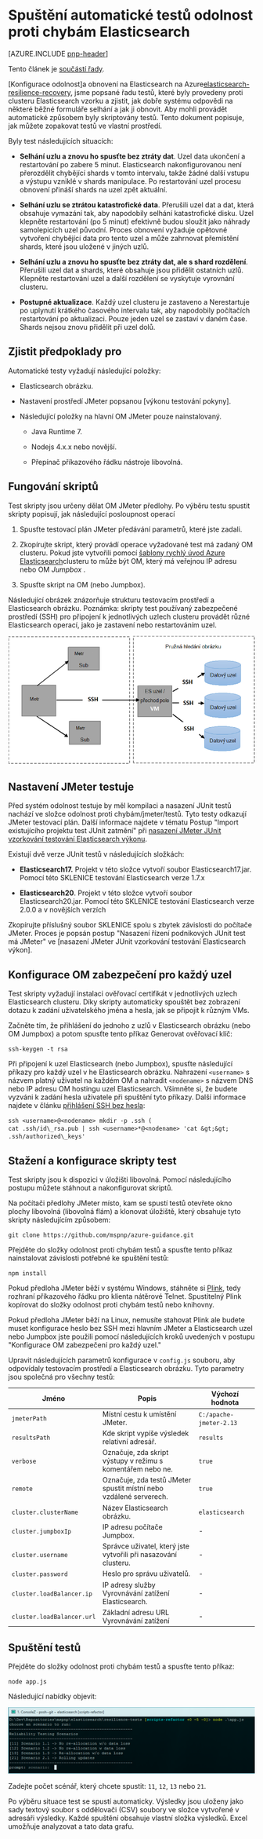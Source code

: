 <properties
   pageTitle="Spuštění automatické testů odolnost proti chybám Elasticsearch | Microsoft Azure"
   description="Popis spouštění odolnost srovnává vlastní prostředí."
   services=""
   documentationCenter="na"
   authors="dragon119"
   manager="bennage"
   editor=""
   tags=""/>

<tags
   ms.service="guidance"
   ms.devlang="na"
   ms.topic="article"
   ms.tgt_pltfrm="na"
   ms.workload="na"
   ms.date="09/22/2016"
   ms.author="masashin"/>

# <a name="running-the-automated-elasticsearch-resiliency-tests"></a>Spuštění automatické testů odolnost proti chybám Elasticsearch

[AZURE.INCLUDE [pnp-header](../../includes/guidance-pnp-header-include.md)]

Tento článek je [součástí řady](guidance-elasticsearch.md).

[Konfigurace odolnost]a obnovení na Elasticsearch na Azure[elasticsearch-resilience-recovery], jsme popsané řadu testů, které byly provedeny proti clusteru Elasticsearch vzorku a zjistit, jak dobře systému odpovědi na některé běžné formuláře selhání a jak ji obnovit. Aby mohli provádět automatické způsobem byly skriptovány testů. Tento dokument popisuje, jak můžete zopakovat testů ve vlastní prostředí. 

Byly test následujících situacích:

- **Selhání uzlu a znovu ho spusťte bez ztráty dat**. Uzel data ukončení a restartování po zabere 5 minut.
Elasticsearch nakonfigurovanou není přerozdělit chybějící shards v tomto intervalu, takže žádné další vstupu a výstupu vzniklé v shards manipulace. Po restartování uzel procesu obnovení přináší shards na uzel zpět aktuální.

- **Selhání uzlu se ztrátou katastrofické data**. Přerušili uzel dat a dat, která obsahuje vymazání tak, aby napodobily selhání katastrofické disku. Uzel klepněte restartování (po 5 minut) efektivně budou sloužit jako náhrady samolepicích uzel původní. Proces obnovení vyžaduje opětovné vytvoření chybějící data pro tento uzel a může zahrnovat přemístění shards, které jsou uložené v jiných uzlů.

- **Selhání uzlu a znovu ho spusťte bez ztráty dat, ale s shard rozdělení**. Přerušili uzel dat a shards, které obsahuje jsou přidělit ostatních uzlů. Klepněte restartování uzel a další rozdělení se vyskytuje vyrovnání clusteru.

- **Postupné aktualizace**. Každý uzel clusteru je zastaveno a Nerestartuje po uplynutí krátkého časového intervalu tak, aby napodobily počítačích restartování po aktualizaci. Pouze jeden uzel se zastaví v daném čase.
Shards nejsou znovu přidělit při uzel dolů.

## <a name="prerequisites"></a>Zjistit předpoklady pro

Automatické testy vyžadují následující položky:

- Elasticsearch obrázku.

- Nastavení prostředí JMeter popsanou [výkonu testování pokyny]. 

- Následující položky na hlavní OM JMeter pouze nainstalovaný.

    - Java Runtime 7.

    - Nodejs 4.x.x nebo novější.

    - Přepínač příkazového řádku nástroje libovolná.

## <a name="how-the-scripts-work"></a>Fungování skriptů

Test skripty jsou určeny dělat OM JMeter předlohy. Po výběru testu spustit skripty popisují, jak následující posloupnost operací

1.  Spusťte testovací plán JMeter předávání parametrů, které jste zadali.

2.  Zkopírujte skript, který provádí operace vyžadované test má zadaný OM clusteru. Pokud jste vytvořili pomocí [šablony rychlý úvod Azure Elasticsearch](https://github.com/Azure/azure-quickstart-templates/tree/master/elasticsearch)clusteru to může být OM, který má veřejnou IP adresu nebo OM *Jumpbox* .

3.  Spusťte skript na OM (nebo Jumpbox).

Následující obrázek znázorňuje strukturu testovacím prostředí a Elasticsearch obrázku. Poznámka: skripty test používaný zabezpečené prostředí (SSH) pro připojení k jednotlivých uzlech clusteru provádět různé Elasticsearch operací, jako je zastavení nebo restartováním uzel.

![](./media/guidance-elasticsearch/resilience-testing1.png)

## <a name="setting-up-the-jmeter-tests"></a>Nastavení JMeter testuje

Před systém odolnost testuje by měl kompilaci a nasazení JUnit testů nachází ve složce odolnost proti chybám/jmeter/testů. Tyto testy odkazují JMeter testovací plán. Další informace najdete v tématu Postup "Import existujícího projektu test JUnit zatmění" při [nasazení JMeter JUnit vzorkování testování Elasticsearch výkonu][].

Existují dvě verze JUnit testů v následujících složkách:

- **Elasticsearch17.** Projekt v této složce vytvoří soubor Elasticsearch17.jar. Pomocí této SKLENICE testování Elasticsearch verze 1.7.x

- **Elasticsearch20**. Projekt v této složce vytvoří soubor Elasticsearch20.jar. Pomocí této SKLENICE testování Elasticsearch verze 2.0.0 a v novějších verzích

Zkopírujte příslušný soubor SKLENICE spolu s zbytek závislosti do počítače JMeter. Proces je popsán postup "Nasazení řízení podnikových JUnit test má JMeter" ve [nasazení JMeter JUnit vzorkování testování Elasticsearch výkon].

## <a name="configuring-vm-security-for-each-node"></a>Konfigurace OM zabezpečení pro každý uzel

Test skripty vyžadují instalaci ověřovací certifikát v jednotlivých uzlech Elasticsearch clusteru. Díky skripty automaticky spouštět bez zobrazení dotazu k zadání uživatelského jména a hesla, jak se připojit k různým VMs.

Začněte tím, že přihlášení do jednoho z uzlů v Elasticsearch obrázku (nebo OM Jumpbox) a potom spusťte tento příkaz Generovat ověřovací klíč:

```Shell
ssh-keygen -t rsa
```

Při připojení k uzel Elasticsearch (nebo Jumpbox), spusťte následující příkazy pro každý uzel v he Elasticsearch obrázku. Nahrazení `<username>` s názvem platný uživatel na každém OM a nahradit `<nodename>` s názvem DNS nebo IP adresu OM hostingu uzel Elasticsearch.
Všimněte si, že budete vyzváni k zadání hesla uživatele při spuštění tyto příkazy.
Další informace najdete v článku [přihlášení SSH bez hesla](http://www.linuxproblem.org/art_9.html):

```Shell
ssh <username>@<nodename> mkdir -p .ssh (
cat .ssh/id\_rsa.pub | ssh <username>*@<nodename> 'cat &gt;&gt; .ssh/authorized\_keys'
```

## <a name="downloading-and-configuring-the-test-scripts"></a>Stažení a konfigurace skripty test

Test skripty jsou k dispozici v úložišti libovolná. Pomocí následujícího postupu můžete stáhnout a nakonfigurovat skriptů.

Na počítači předlohy JMeter místo, kam se spustí testů otevřete okno plochy libovolná (libovolná flám) a klonovat úložiště, který obsahuje tyto skripty následujícím způsobem:

```Shell
git clone https://github.com/mspnp/azure-guidance.git
```

Přejděte do složky odolnost proti chybám testů a spusťte tento příkaz nainstalovat závislosti potřebné ke spuštění testů:

```Shell
npm install
```

Pokud předloha JMeter běží v systému Windows, stáhněte si [Plink](http://www.chiark.greenend.org.uk/~sgtatham/putty/download.html), tedy rozhraní příkazového řádku pro klienta nátěrové Telnet. Spustitelný Plink kopírovat do složky odolnost proti chybám testů nebo knihovny.

Pokud předloha JMeter běží na Linux, nemusíte stahovat Plink ale budete muset konfigurace heslo bez SSH mezi hlavním JMeter a Elasticsearch uzel nebo Jumpbox jste použili pomocí následujících kroků uvedených v postupu "Konfigurace OM zabezpečení pro každý uzel." 

Upravit následujících parametrů konfigurace v `config.js` souboru, aby odpovídaly testovacím prostředí a Elasticsearch obrázku. Tyto parametry jsou společná pro všechny testů:

| Jméno | Popis | Výchozí hodnota |
| ---- | ----------- | ------------- |
| `jmeterPath` | Místní cestu k umístění JMeter. | `C:/apache-jmeter-2.13` |
| `resultsPath` | Kde skript vypíše výsledek relativní adresář. | `results` |
| `verbose` | Označuje, zda skript výstupy v režimu s komentářem nebo ne. | `true` |
| `remote` | Označuje, zda testů JMeter spustit místní nebo vzdálené serverech. | `true` |
| `cluster.clusterName` | Název Elasticsearch obrázku. | `elasticsearch` |
| `cluster.jumpboxIp`         | IP adresu počítače Jumpbox.                 |-|
| `cluster.username`          | Správce uživatel, který jste vytvořili při nasazování clusteru. |-|
| `cluster.password`          | Heslo pro správu uživatelů.                        |-|
| `cluster.loadBalancer.ip`   | IP adresy služby Vyrovnávání zatížení Elasticsearch.    |-|
| `cluster.loadBalancer.url`  | Základní adresu URL Vyrovnávání zatížení                          |-|

## <a name="running-the-tests"></a>Spuštění testů

Přejděte do složky odolnost proti chybám testů a spusťte tento příkaz:

```Shell
node app.js
```

Následující nabídky objevit:

![](./media/guidance-elasticsearch/resilience-testing2.png)

Zadejte počet scénář, který chcete spustit: `11`, `12`, `13` nebo `21`. 

Po výběru situace test se spustí automaticky. Výsledky jsou uloženy jako sady textový soubor s oddělovači (CSV) soubory ve složce vytvořené v adresáři výsledky. Každé spuštění obsahuje vlastní složka výsledků.
Excel umožňuje analyzovat a tato data grafu.

[Running Elasticsearch on Azure]: guidance-elasticsearch-running-on-azure.md
[Tuning Data Ingestion Performance for Elasticsearch on Azure]: guidance-elasticsearch-tuning-data-ingestion-performance.md
[testování pokyny výkonu]: guidance-elasticsearch-creating-performance-testing-environment.md
[JMeter guidance]: guidance-elasticsearch-implementing-jmeter.md
[Considerations for JMeter]: guidance-elasticsearch-deploying-jmeter-junit-sampler.md
[Query aggregation and performance]: guidance-elasticsearch-query-aggregation-performance.md
[elasticsearch-resilience-recovery]: guidance-elasticsearch-configuring-resilience-and-recovery.md
[Resilience and Recovery Testing]: guidance-elasticsearch-running-automated-resilience-tests.md
[Nasazení JMeter JUnit vzorkování testování Elasticsearch výkonu]: guidance-elasticsearch-deploying-jmeter-junit-sampler.md
